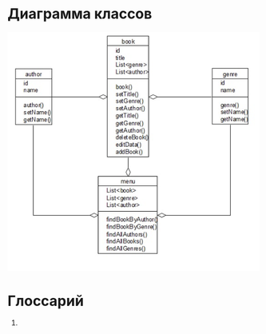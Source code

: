 # Диаграмма классов  

![Диаграмма классов](https://github.com/zazzzal/WEB-Library/blob/master/diagrams/classDiagramm.jpeg) 

# Глоссарий

1. 
